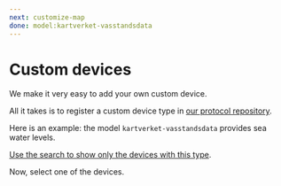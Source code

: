 ```yaml
---
next: customize-map
done: model:kartverket-vasstandsdata
---
```


# Custom devices

We make it very easy to add your own custom device.

All it takes is to register a custom device type in
[our protocol repository](https://github.com/hello-nrfcloud/proto-map/tree/saga/models).

Here is an example: the model `kartverket-vasstandsdata` provides sea water
levels.

[Use the search to show only the devices with this type](#search!s:model:kartverket-vasstandsdata).

Now, select one of the devices.
